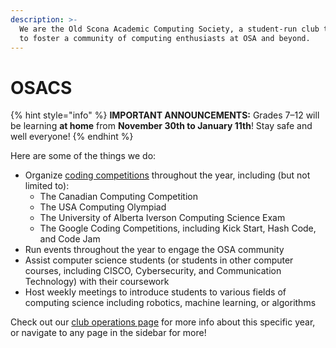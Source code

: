 ```yaml
---
description: >-
  We are the Old Scona Academic Computing Society, a student-run club that aims
  to foster a community of computing enthusiasts at OSA and beyond.
---
```


# OSACS

{% hint style="info" %}
**IMPORTANT ANNOUNCEMENTS:** Grades 7–12 will be learning **at home** from **November 30th to January 11th**! Stay safe and well everyone!
{% endhint %}

Here are some of the things we do:

* Organize [coding competitions](resources/competitions.md) throughout the year, including \(but not limited to\):
  * The Canadian Computing Competition
  * The USA Computing Olympiad
  * The University of Alberta Iverson Computing Science Exam
  * The Google Coding Competitions, including Kick Start, Hash Code, and Code Jam
* Run events throughout the year to engage the OSA community
* Assist computer science students \(or students in other computer courses, including CISCO, Cybersecurity, and Communication Technology\) with their coursework
* Host weekly meetings to introduce students to various fields of computing science including robotics, machine learning, or algorithms

Check out our [club operations page](club-operations-2020-21.md) for more info about this specific year, or navigate to any page in the sidebar for more!



